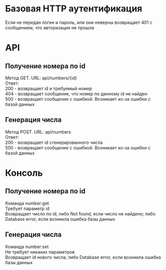 <h1>Базовая HTTP аутентификация</h1>
Если не передан логин и пароль, или они неверны возвращает 401 c сообщением, что авторизация не прошла
<h1>API</h1>
<h2>Получение номера по id</h2>
Метод GET. URL: api/numbers/{id}<br>
Ответ:<br>
200 - возвращает id и требуемый номер<br>
404 - возвращает сообщение, что номер по данному id не найден<br>
500 - возвращает сообщение с ошибкой. Возникает из-за ошибки с базой данных<br>
<h2>Генерация числа</h2>
Метод POST. URL: api/numbers<br>
Ответ:<br>
200 - возвращает id сгенерированного числа<br>
500 - возвращает сообщение с ошибкой. Возникает из-за ошибки с базой данных<br>
<h1>Консоль</h1>
<h2>Получение номера по id</h2>
Команда number:get<br>
Требует параметр id<br>
Возвращает число по id; либо Not found, если число не найдено; либо Database error, если возникла ошибка базы данных<br>
<h2>Генерация числа</h2>
Команда number:set<br>
Не требует никаких параметров<br>
Возвращает id нового числа; либо Database error, если возникла ошибка базы данных<br>